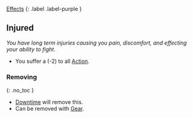 
[Effects](Game/Core/Effects)
{: .label .label-purple }

## Injured
*You have long term injuries causing you pain, discomfort, and effecting your ability to fight.*
* You suffer a (-2) to all [Action](Game/Core/Terminology#Action).

### Removing
{: .no_toc }
* [Downtime](Game/Telling-The-Story#Downtime) will remove this.
* Can be removed with [Gear](Game/Core/Gear).